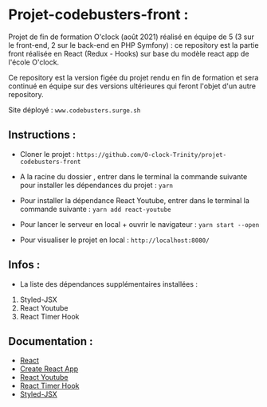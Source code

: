 # Projet-codebusters-front :

Projet de fin de formation O'clock (août 2021) réalisé en équipe de 5 (3 sur le front-end, 2 sur le back-end en PHP Symfony) : ce repository est la partie front réalisée en React (Redux - Hooks) sur base du modèle react app de l'école O'clock.

Ce repository est la version figée du projet rendu en fin de formation et sera continué en équipe sur des versions ultérieures qui feront l'objet d'un autre repository.

Site déployé : ```www.codebusters.surge.sh```

## Instructions :

- Cloner le projet :
```https://github.com/O-clock-Trinity/projet-codebusters-front```


- A la racine du dossier , entrer dans le terminal la commande suivante pour installer les dépendances du projet :
```yarn```

- Pour installer la dépendance React Youtube, entrer dans le terminal la commande suivante  :
```yarn add react-youtube```

- Pour lancer le serveur en local + ouvrir le navigateur :
```yarn start --open```

- Pour visualiser le projet en local :
```http://localhost:8080/```

## Infos :

- La liste des dépendances supplémentaires installées :

1. Styled-JSX
2. React Youtube
3. React Timer Hook

## Documentation :

- [React](https://fr.reactjs.org/)
- [Create React App](https://github.com/facebook/create-react-app)
- [React Youtube](https://www.npmjs.com/package/react-youtube)
- [React Timer Hook](https://www.npmjs.com/package/react-timer-hook)
- [Styled-JSX](https://github.com/vercel/styled-jsx?ref=morioh.com&utm_source=morioh.com)
